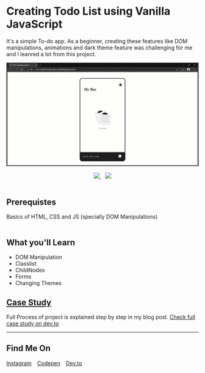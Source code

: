 # Creating Todo List using Vanilla JavaScript
It's a simple To-do app. As a beginner, creating these features like DOM manipulations, animations and dark theme feature was challenging for me and I leanred a lot from this project.

![Output Snip](./assets/demo.gif "This will be the final output")


<p align="center">
      <a href="https://codesandbox.io/s/to-do-list-vshkg" target="_blank">
          <img src="https://github.com/karan-kmr/assets/blob/master/edit-btn.svg" width="180"  height="auto">
    </a> &ensp;
      <a href="https://karan-kmr.github.io/To-Do-List/" target="_blank">
      <img src="https://github.com/karan-kmr/assets/blob/master/demo-btn.svg" width="180"  height="auto">
    </a></br>
</br>
</p>


## Prerequistes

<p>
  Basics of HTML, CSS and JS (specially DOM Manipulations)</br>
</br>
</p>

## What you'll Learn

* DOM Manipulation
* Classlist
* ChildNodes
* Forms
* Changing Themes


## [Case Study](https://dev.to/karankmr/creating-todo-list-using-vanilla-javascript-2l7l)

Full Process of project is explained step by step in my blog post. [Check full case study on dev.to](https://dev.to/karankmr/creating-todo-list-using-vanilla-javascript-2l7l)

---


##  Find Me On


<p>
<a href="https://www.instagram.com/karancodes/">Instagram</a> &ensp;
<a href="https://codepen.io/karan-kmr">Codepen</a> &ensp;
<a href="https://dev.to/karankmr">Dev.to</a> &ensp;
</p>

